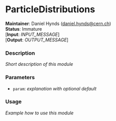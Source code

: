 # ParticleDistributions
**Maintainer**: Daniel Hynds (daniel.hynds@cern.ch)  
**Status**: Immature  
[**Input**: *INPUT_MESSAGE*]  
[**Output**: *OUTPUT_MESSAGE*]  

### Description
*Short description of this module*

### Parameters
* `param`: *explanation with optional default*

### Usage
*Example how to use this module*
